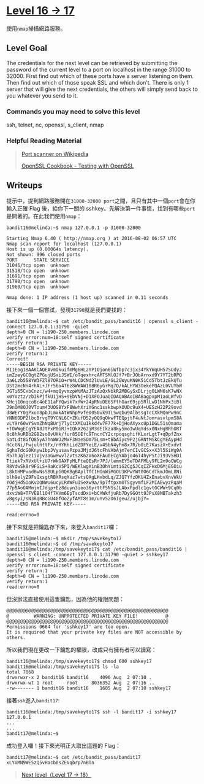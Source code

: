 # [Level 16 -> 17](http://overthewire.org/wargames/bandit/bandit17.html)

使用```nmap```掃描網路服務。

## Level Goal

The credentials for the next level can be retrieved by submitting the password of the current level to a port on localhost in the range 31000 to 32000. First find out which of these ports have a server listening on them. Then find out which of those speak SSL and which don’t. There is only 1 server that will give the next credentials, the others will simply send back to you whatever you send to it.

### Commands you may need to solve this level

ssh, telnet, nc, openssl, s_client, nmap

### Helpful Reading Material

> [Port scanner on Wikipedia](http://en.wikipedia.org/wiki/Port_scanner) 
> 
> [OpenSSL Cookbook - Testing with OpenSSL](https://www.feistyduck.com/library/openssl-cookbook/online/ch-testing-with-openssl.html)


## Writeups

提示中，提到網路服務開在```31000-32000 port```之間，且只有其中一個```port```會在你輸入正確 Flag 後，給你下一關的 sshkey。先解決第一件事情，找到有哪些```port```是開著的。在此我們使用```nmap```：

```shell
bandit16@melinda:~$ nmap 127.0.0.1 -p 31000-32000

Starting Nmap 6.40 ( http://nmap.org ) at 2016-08-02 06:57 UTC
Nmap scan report for localhost (127.0.0.1)
Host is up (0.00064s latency).
Not shown: 996 closed ports
PORT      STATE SERVICE
31046/tcp open  unknown
31518/tcp open  unknown
31691/tcp open  unknown
31790/tcp open  unknown
31960/tcp open  unknown

Nmap done: 1 IP address (1 host up) scanned in 0.11 seconds
```

接下來一個一個嘗試，發現```31790```就是我們要找的：

```shell
bandit16@melinda:~$ cat /etc/bandit_pass/bandit16 | openssl s_client -connect 127.0.0.1:31790 -quiet
depth=0 CN = li190-250.members.linode.com
verify error:num=18:self signed certificate
verify return:1
depth=0 CN = li190-250.members.linode.com
verify return:1
Correct!
-----BEGIN RSA PRIVATE KEY-----
MIIEogIBAAKCAQEAvmOkuifmMg6HL2YPIOjon6iWfbp7c3jx34YkYWqUH57SUdyJ
imZzeyGC0gtZPGujUSxiJSWI/oTqexh+cAMTSMlOJf7+BrJObArnxd9Y7YT2bRPQ
Ja6Lzb558YW3FZl87ORiO+rW4LCDCNd2lUvLE/GL2GWyuKN0K5iCd5TbtJzEkQTu
DSt2mcNn4rhAL+JFr56o4T6z8WWAW18BR6yGrMq7Q/kALHYW3OekePQAzL0VUYbW
JGTi65CxbCnzc/w4+mqQyvmzpWtMAzJTzAzQxNbkR2MBGySxDLrjg0LWN6sK7wNX
x0YVztz/zbIkPjfkU1jHS+9EbVNj+D1XFOJuaQIDAQABAoIBABagpxpM1aoLWfvD
KHcj10nqcoBc4oE11aFYQwik7xfW+24pRNuDE6SFthOar69jp5RlLwD1NhPx3iBl
J9nOM8OJ0VToum43UOS8YxF8WwhXriYGnc1sskbwpXOUDc9uX4+UESzH22P29ovd
d8WErY0gPxun8pbJLmxkAtWNhpMvfe0050vk9TL5wqbu9AlbssgTcCXkMQnPw9nC
YNN6DDP2lbcBrvgT9YCNL6C+ZKufD52yOQ9qOkwFTEQpjtF4uNtJom+asvlpmS8A
vLY9r60wYSvmZhNqBUrj7lyCtXMIu1kkd4w7F77k+DjHoAXyxcUp1DGL51sOmama
+TOWWgECgYEA8JtPxP0GRJ+IQkX262jM3dEIkza8ky5moIwUqYdsx0NxHgRRhORT
8c8hAuRBb2G82so8vUHk/fur85OEfc9TncnCY2crpoqsghifKLxrLgtT+qDpfZnx
SatLdt8GfQ85yA7hnWWJ2MxF3NaeSDm75Lsm+tBbAiyc9P2jGRNtMSkCgYEAypHd
HCctNi/FwjulhttFx/rHYKhLidZDFYeiE/v45bN4yFm8x7R/b0iE7KaszX+Exdvt
SghaTdcG0Knyw1bpJVyusavPzpaJMjdJ6tcFhVAbAjm7enCIvGCSx+X3l5SiWg0A
R57hJglezIiVjv3aGwHwvlZvtszK6zV6oXFAu0ECgYAbjo46T4hyP5tJi93V5HDi
Ttiek7xRVxUl+iU7rWkGAXFpMLFteQEsRr7PJ/lemmEY5eTDAFMLy9FL2m9oQWCg
R8VdwSk8r9FGLS+9aKcV5PI/WEKlwgXinB3OhYimtiG2Cg5JCqIZFHxD6MjEGOiu
L8ktHMPvodBwNsSBULpG0QKBgBAplTfC1HOnWiMGOU3KPwYWt0O6CdTkmJOmL8Ni
blh9elyZ9FsGxsgtRBXRsqXuz7wtsQAgLHxbdLq/ZJQ7YfzOKU4ZxEnabvXnvWkU
YOdjHdSOoKvDQNWu6ucyLRAWFuISeXw9a/9p7ftpxm0TSgyvmfLF2MIAEwyzRqaM
77pBAoGAMmjmIJdjp+Ez8duyn3ieo36yrttF5NSsJLAbxFpdlc1gvtGCWW+9Cq0b
dxviW8+TFVEBl1O4f7HVm6EpTscdDxU+bCXWkfjuRb7Dy9GOtt9JPsX8MBTakzh3
vBgsyi/sN3RqRBcGU40fOoZyfAMT8s1m/uYv52O6IgeuZ/ujbjY=
-----END RSA PRIVATE KEY-----

read:errno=0
```

接下來就是把鑰匙存下來，來登入```bandit17```囉：

```shell
bandit16@melinda:~$ mkdir /tmp/savekeyto17
bandit16@melinda:~$ cd /tmp/savekeyto17
bandit16@melinda:/tmp/savekeyto17$ cat /etc/bandit_pass/bandit16 | openssl s_client -connect 127.0.0.1:31790 -quiet > sshkey17
depth=0 CN = li190-250.members.linode.com
verify error:num=18:self signed certificate
verify return:1
depth=0 CN = li190-250.members.linode.com
verify return:1
read:errno=0
```

但沒辦法直接使用這隻鑰匙，因為他的權限問題：

```shell
@@@@@@@@@@@@@@@@@@@@@@@@@@@@@@@@@@@@@@@@@@@@@@@@@@@@@@@@@@@
@         WARNING: UNPROTECTED PRIVATE KEY FILE!          @
@@@@@@@@@@@@@@@@@@@@@@@@@@@@@@@@@@@@@@@@@@@@@@@@@@@@@@@@@@@
Permissions 0664 for 'sshkey17' are too open.
It is required that your private key files are NOT accessible by others.
```

所以我們現在更改一下鑰匙的權限，改成只有擁有者可以讀寫：

```shell
bandit16@melinda:/tmp/savekeyto17$ chmod 600 sshkey17
bandit16@melinda:/tmp/savekeyto17$ ls -la
total 7868
drwxrwxr-x 2 bandit16 bandit16    4096 Aug  2 07:10 .
drwxrwx-wt 1 root     root     8036352 Aug  2 07:16 ..
-rw------- 1 bandit16 bandit16    1685 Aug  2 07:10 sshkey17
```

接著```ssh```進入```bandit17```:

```shell
bandit16@melinda:/tmp/savekeyto17$ ssh -l bandit17 -i sshkey17 127.0.0.1
...
...
bandit17@melinda:~$
```

成功登入囉！接下來光明正大取出這題的 Flag：

```shell
bandit17@melinda:~$ cat /etc/bandit_pass/bandit17
xLYVMN9WE5zQ5vHacb0sZEVqbrp7nBTn
```

> [Next level（Level 17 -> 18）](https://github.com/YanHaoChen/OverTheWire-Writeups/blob/master/Bandit/Level17to18.md) 
